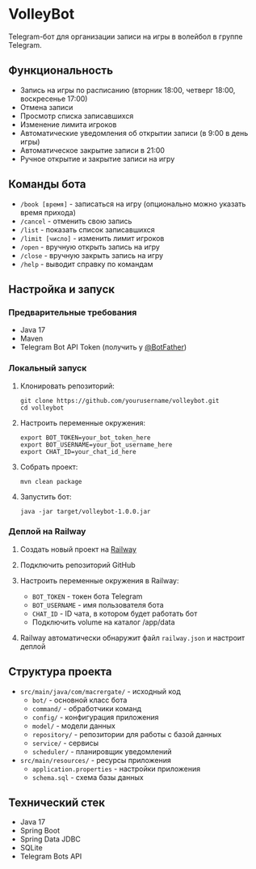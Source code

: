 # VolleyBot

Telegram-бот для организации записи на игры в волейбол в группе Telegram.

## Функциональность

- Запись на игры по расписанию (вторник 18:00, четверг 18:00, воскресенье 17:00)
- Отмена записи
- Просмотр списка записавшихся
- Изменение лимита игроков
- Автоматические уведомления об открытии записи (в 9:00 в день игры)
- Автоматическое закрытие записи в 21:00
- Ручное открытие и закрытие записи на игру

## Команды бота

- `/book [время]` - записаться на игру (опционально можно указать время прихода)
- `/cancel` - отменить свою запись
- `/list` - показать список записавшихся
- `/limit [число]` - изменить лимит игроков
- `/open` - вручную открыть запись на игру
- `/close` - вручную закрыть запись на игру
- `/help` - выводит справку по командам

## Настройка и запуск

### Предварительные требования

- Java 17
- Maven
- Telegram Bot API Token (получить у [@BotFather](https://t.me/BotFather))

### Локальный запуск

1. Клонировать репозиторий:
   ```
   git clone https://github.com/yourusername/volleybot.git
   cd volleybot
   ```

2. Настроить переменные окружения:
   ```
   export BOT_TOKEN=your_bot_token_here
   export BOT_USERNAME=your_bot_username_here
   export CHAT_ID=your_chat_id_here
   ```

3. Собрать проект:
   ```
   mvn clean package
   ```

4. Запустить бот:
   ```
   java -jar target/volleybot-1.0.0.jar
   ```

### Деплой на Railway

1. Создать новый проект на [Railway](https://railway.app/)

2. Подключить репозиторий GitHub

3. Настроить переменные окружения в Railway:
   - `BOT_TOKEN` - токен бота Telegram
   - `BOT_USERNAME` - имя пользователя бота
   - `CHAT_ID` - ID чата, в котором будет работать бот
   - Подключить volume на каталог /app/data

4. Railway автоматически обнаружит файл `railway.json` и настроит деплой

## Структура проекта

- `src/main/java/com/macrergate/` - исходный код
  - `bot/` - основной класс бота
  - `command/` - обработчики команд
  - `config/` - конфигурация приложения
  - `model/` - модели данных
  - `repository/` - репозитории для работы с базой данных
  - `service/` - сервисы
  - `scheduler/` - планировщик уведомлений
- `src/main/resources/` - ресурсы приложения
  - `application.properties` - настройки приложения
  - `schema.sql` - схема базы данных

## Технический стек

- Java 17
- Spring Boot
- Spring Data JDBC
- SQLite
- Telegram Bots API
